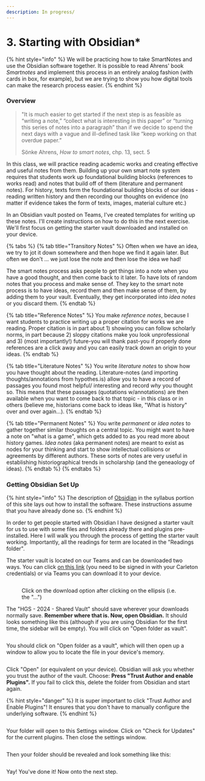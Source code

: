```yaml
---
description: In progress/
---
```


# 3. Starting with Obsidian\*

{% hint style="info" %}
We will be practicing how to take SmartNotes and use the Obsidian software together. It is possible to read Ahrens' book _Smartnotes_ and implement this process in an entirely analog fashion (with cards in box, for example), but we are trying to show you how digital tools can make the research process easier.&#x20;
{% endhint %}

### Overview

> "It is much easier to get started if the next step is as feasible as “writing a note,” “collect what is interesting in this paper” or “turning this series of notes into a paragraph” than if we decide to spend the next days with a vague and ill-defined task like “keep working on that overdue paper.”
>
> Sönke Ahrens, _How to smart notes_, chp. 13, sect. 5
>
>

In this class, we will practice reading academic works and creating effective and useful notes from them. Building up your own smart note system requires that students work up foundational building blocks (references to works read) and notes that build off of them (literature and permanent notes). For history, texts form the foundational building blocks of our ideas - reading written history and then recording our thoughts on evidence (no matter if evidence takes the form of texts, images, material culture etc.)

In an Obsidian vault posted on Teams, I've created templates for writing up these notes. I'll create instructions on how to do this in the next exercise. We'll first focus on getting the starter vault downloaded and installed on your device.&#x20;

{% tabs %}
{% tab title="Transitory Notes" %}
Often when we have an idea, we try to jot it down somewhere and then hope we find it again later. But often we don't ... we just lose the note and then lose the idea we had!

The smart notes process asks people to get things into a note when you have a good thought, and then come back to it later. To have lots of random notes that you process and make sense of. They key to the smart note process is to have ideas, record them and then make sense of them, by adding them to your vault. Eventually, they get incorporated into _idea notes_ or you discard them.&#x20;
{% endtab %}

{% tab title="Reference Notes" %}
You make _reference notes_, because I want students to practice writing up a proper citation for works we are reading. Proper citation is in part about 1) showing you can follow scholarly norms, in part because 2) sloppy citations make you look unprofessional and 3) (most importantly!) future-you will thank past-you if properly done references are a click away and you can easily track down an origin to your ideas. &#x20;
{% endtab %}

{% tab title="Literature Notes" %}
You write _literature notes_ to show how you have thought about the reading. Literature-notes  (and importing thoughts/annotations from hypothes.is) allow you to have a record of passages you found most helpful/ interesting and record _why_ you thought so. This means that these passages (quotations w/annotations) are then available when you want to come back to that topic - in this class or in others (believe me, historians come back to ideas like, "What is history" over and over again...).
{% endtab %}

{% tab title="Permanent Notes" %}
You write _permanent_ or _idea notes_ to gather together similar thoughts on a central topic. You might want to have a note on "what is a game", which gets added to as you read more about history games. _Idea notes_ (aka permanent notes) are meant to exist as nodes for your thinking and start to show intellectual collisions or agreements by different authors. These sorts of notes are very useful in establishing historiographical trends in scholarship (and the geneaology of ideas).&#x20;
{% endtab %}
{% endtabs %}

### Getting Obsidian Set Up

{% hint style="info" %}
The description of [Obsidian](../digital-tools/obsidian/) in the syllabus portion of this site lays out how to install the software. These instructions assume that you have already done so.&#x20;
{% endhint %}

In order to get people started with Obsidian I have designed a starter vault for us to use with some files and folders already there and plugins pre-installed. Here I will walk you through the process of getting the starter vault working. Importantly, all the readings for term are located in the "Readings folder".

The starter vault is located on our Teams and can be downloaded two ways. You can click [on this link](https://cmailcarletonca.sharepoint.com/:f:/r/sites/HistoricalGamesStudies/Shared%20Documents/General/HGS%20-%202024%20-%20Shared%20Vault?csf=1\&web=1\&e=OGzyAu) (you need to be signed in with your Carleton credentials) or via Teams you can download it to your device.&#x20;

<figure><img src="../../.gitbook/assets/Screenshot 2024-01-15 at 1.02.39 PM.png" alt=""><figcaption><p>Click on the download option after clicking on the ellipsis (i.e. the "...")</p></figcaption></figure>

The "HGS - 2024 - Shared Vault" should save wherever your downloads normally save. **Remember where that is. Now, open Obsidian.** It should looks something like this (although if you are using Obsidian for the first time, the sidebar will be empty). You will click on "Open folder as vault".

&#x20;

<figure><img src="../../.gitbook/assets/Screenshot 2024-01-15 at 1.08.40 PM.png" alt=""><figcaption></figcaption></figure>

You should click on "Open folder as a vault", which will then open up a window to allow you to locate the file in your device's memory.&#x20;

<figure><img src="../../.gitbook/assets/Screenshot 2024-01-15 at 1.11.51 PM.png" alt=""><figcaption></figcaption></figure>

Click "Open" (or equivalent on your device). Obsidian will ask you whether you trust the author of the vault. Choose: **Press "Trust Author and enable Plugins".** If you fail to click this, delete the folder from Obsidian and start again.

{% hint style="danger" %}
It is super important to click "Trust Author and Enable Plugins"! It ensures that you don't have to manually configure the underlying software.&#x20;
{% endhint %}

<figure><img src="../../.gitbook/assets/Screenshot 2024-01-15 at 1.12.04 PM.png" alt=""><figcaption></figcaption></figure>

Your folder will open to this Settings window. Click on "Check for Updates" for the current plugins. Then close the settings window.&#x20;

<figure><img src="../../.gitbook/assets/Screenshot 2024-01-15 at 1.12.17 PM.png" alt=""><figcaption></figcaption></figure>

Then your folder should be revealed and look something like this:&#x20;

<figure><img src="../../.gitbook/assets/Screenshot 2024-01-15 at 1.12.34 PM.png" alt=""><figcaption></figcaption></figure>

Yay! You've done it! Now onto the next step.&#x20;
